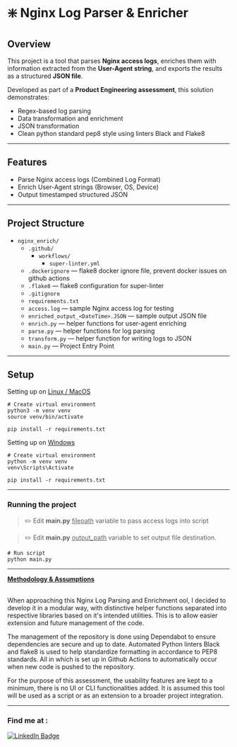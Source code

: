 # ❇️ Nginx Log Parser & Enricher

## Overview
This project is a tool that parses **Nginx access logs**, enriches them with information extracted from the **User-Agent string**, and exports the results as a structured **JSON file**.

Developed as part of a **Product Engineering assessment**, this solution demonstrates:
- Regex-based log parsing
- Data transformation and enrichment
- JSON transformation
- Clean python standard pep8 style using linters Black and Flake8

---

## Features
- Parse Nginx access logs (Combined Log Format)
- Enrich User-Agent strings (Browser, OS, Device)
- Output timestamped structured JSON
---

## Project Structure
- `nginx_enrich/`
  - `.github/`
    - `workflows/`
      - `super-linter.yml` 
  - `.dockerignore` — flake8 docker ignore file, prevent docker issues on github actions
  - `.flake8`  — flake8 configuration for super-linter
  - `.gitignore`
  - `requirements.txt`
  - `access.log` — sample Nginx access log for testing
  - `enriched_output_<DateTime>.JSON` — sample output JSON file
  - `enrich.py` — helper functions for user-agent enriching
  - `parse.py` — helper functions for log parsing 
  - `transform.py` — helper function for writing logs to JSON
  - `main.py` — Project Entry Point

---
## Setup
Setting up on <ins>Linux / MacOS</ins>
```
# Create virtual environment
python3 -m venv venv
source venv/bin/activate

pip install -r requirements.txt
```

Setting up on <ins>Windows</ins>
```
# Create virtual environment
python -m venv venv
venv\Scripts\Activate

pip install -r requirements.txt
```
---

### Running the project

> ✏️ Edit **main.py** <ins>filepath</ins> variable to pass access logs 
> into script 

> ✏️ Edit **main.py** <ins>output_path</ins> variable to set output file 
> destination.

```
# Run script
python main.py
```

---
<ins>**Methodology & Assumptions**</ins> <br><br>

When approaching this Nginx Log Parsing and Enrichment ool, I decided to develop it in a
modular way, with distinctive helper functions separated into
respective libraries based on it's intended utilities. This is to allow easier extension and 
future management of the code.

The management of the repository is done using Dependabot to ensure dependencies are
secure and up to date. Automated Python linters Black and flake8 is used to help standardize formatting in accordance
to PEP8 standards. All in which is set up in Github Actions to automatically occur when new code is pushed
to the repository.

For the purpose of this assessment, the usability features are kept to a minimum, there is no UI or CLI functionalities 
added. It is assumed this tool will be used as a script or as an extension to a broader project integration.

---

### Find me at :
<div id="badges">
  <a href="https://www.linkedin.com/in/jonathantok">
    <img src="https://img.shields.io/badge/LinkedIn-blue?style=for-the-badge&logo=linkedin&logoColor=white" alt="LinkedIn Badge"/>
  </a>
</div>
